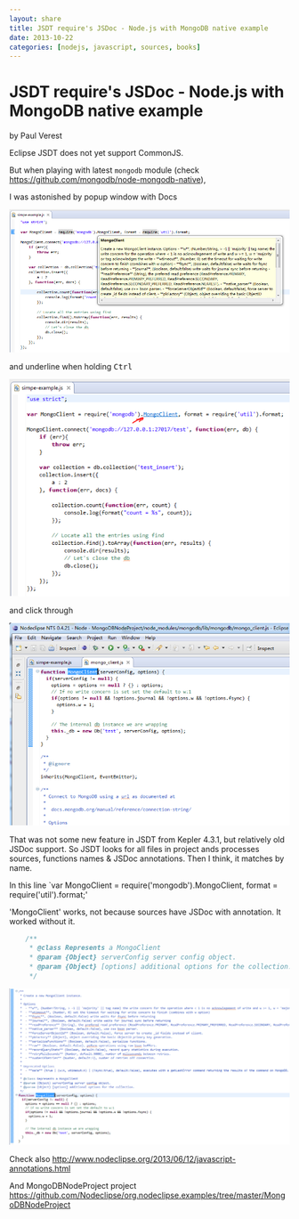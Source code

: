 ```yaml
---
layout: share
title: JSDT require's JSDoc - Node.js with MongoDB native example
date: 2013-10-22
categories: [nodejs, javascript, sources, books]
---
```


# JSDT require's JSDoc - Node.js with MongoDB native example

by Paul Verest

Eclipse JSDT does not yet support CommonJS.

But when playing with latest `mongodb` module (check <https://github.com/mongodb/node-mongodb-native>),

I was astonished by popup window with Docs

![JSDT-feature-JSDoc-popup.PNG](/Pictures/JSDT-feature-JSDoc-popup.PNG)

and underline when holding <kbd>Ctrl<kbd>

![JSDT-feature-underline-when-holding-Ctrl.PNG](/Pictures/JSDT-feature-underline-when-holding-Ctrl.PNG)

and click through

![JSDT-feature-click-though.PNG](/Pictures/JSDT-feature-click-though.PNG)

That was not some new feature in JSDT from Kepler 4.3.1, but relatively old JSDoc support.
So JSDT looks for all files in project ands processes sources, functions names & JSDoc annotations. Then I think, it matches by name.

In this line `var MongoClient = require('mongodb').MongoClient, format = require('util').format;'

'MongoClient' works, not because sources have JSDoc with annotation.  It worked without it.

```javascript
	/**
	 * @class Represents a MongoClient
	 * @param {Object} serverConfig server config object.
	 * @param {Object} [options] additional options for the collection.
	 */  
```
![](../Pictures/JSDT-feature-supports-JSDoc.PNG)


Check also <http://www.nodeclipse.org/2013/06/12/javascript-annotations.html>

And MongoDBNodeProject project <https://github.com/Nodeclipse/org.nodeclipse.examples/tree/master/MongoDBNodeProject>
